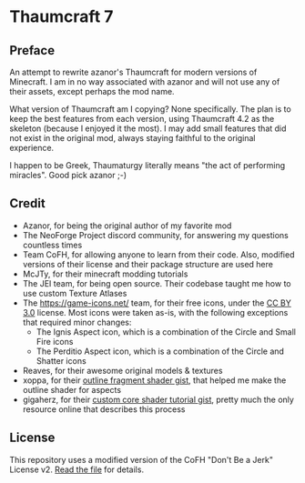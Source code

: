 # Thaumcraft 7

## Preface

An attempt to rewrite azanor's Thaumcraft for modern versions of Minecraft. 
I am in no way associated with azanor and will not use any of their assets, 
except perhaps the mod name.

What version of Thaumcraft am I copying? None specifically. The plan is to 
keep the best features from each version, using Thaumcraft 4.2 as the skeleton
(because I enjoyed it the most). I may add small features that did not exist 
in the original mod, always staying faithful to the original experience.

I happen to be Greek, Thaumaturgy literally means "the act of performing miracles".
Good pick azanor ;-)

## Credit

- Azanor, for being the original author of my favorite mod
- The NeoForge Project discord community, for answering my questions countless times
- Team CoFH, for allowing anyone to learn from their code. Also, modified versions of their license and their package structure are used here
- McJTy, for their minecraft modding tutorials
- The JEI team, for being open source. Their codebase taught me how to use custom Texture Atlases
- The https://game-icons.net/ team, for their free icons, under the [CC BY 3.0](https://creativecommons.org/licenses/by/3.0/) license. Most icons were taken as-is, with the following exceptions that required minor changes:
  - The Ignis Aspect icon, which is a combination of the Circle and Small Fire icons
  - The Perditio Aspect icon, which is a combination of the Circle and Shatter icons
- Reaves, for their awesome original models & textures
- xoppa, for their [outline fragment shader gist](https://gist.github.com/xoppa/33589b7d5805205f8f08), that helped me make the outline shader for aspects
- gigaherz, for their [custom core shader tutorial gist](https://gist.github.com/gigaherz/b8756ff463541f07a644ef8f14cb10f5), pretty much the only resource online that describes this process

## License

This repository uses a modified version of the CoFH "Don't Be a Jerk" License v2. [Read the file](LICENSE.md) for details.
